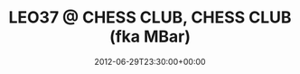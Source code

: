 ---
templateKey: event
guid: 08971e3c-6eab-11ea-99c5-002590d1d1b0
date: 2012-06-29T23:30:00+00:00
eventTime: '11:30pm'
title: 'LEO37 @ CHESS CLUB, CHESS CLUB (fka MBar)'
artist: 'LEO37 @ CHESS CLUB'
city: Taipei
venue: CHESS CLUB (fka MBar)
group: LEO37
---